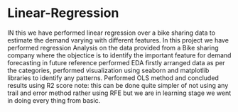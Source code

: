 # Linear-Regression
IN this we have performed linear regression over a bike sharing data to estimate the demand varying with different features.
In this project we have performed regression Analysis on the data provided from a Bike sharing company where the objectice is to identify the important feature for demand forecasting in future reference
performed EDA firstly arranged data as per the categories, performed visualization using seaborn and matplotlib libraries to identify any patterns.
Performed OLS method and concluded results using R2 score note: this can be done quite simpler of not using any trail and error method rather using RFE but we are in learning stage we went in doing every thing from basic.

